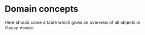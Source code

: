 # Domain concepts

Here should come a table which gives an overview of all objects
in `kloppy.domain`.
